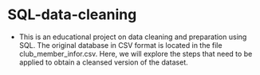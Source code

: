 # SQL-data-cleaning
- This is an educational project on data cleaning and preparation using SQL. The original database in CSV format is located in the file club_member_infor.csv. Here, we will explore the steps that need to be applied to obtain a cleansed version of the dataset.
